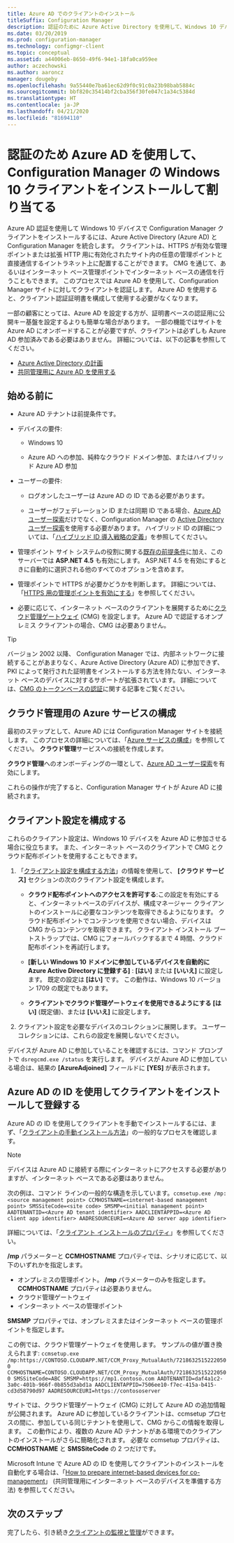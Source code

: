 ```yaml
---
title: Azure AD でのクライアントのインストール
titleSuffix: Configuration Manager
description: 認証のために Azure Active Directory を使用して、Windows 10 デバイスで Configuration Manager クライアントをインストールして割り当てる
ms.date: 03/20/2019
ms.prod: configuration-manager
ms.technology: configmgr-client
ms.topic: conceptual
ms.assetid: a44006eb-8650-49f6-94e1-18fa0ca959ee
author: aczechowski
ms.author: aaroncz
manager: dougeby
ms.openlocfilehash: 9a55440e7ba61ec62d9f0c91c0a23b98bab5884c
ms.sourcegitcommit: bbf820c35414bf2cba356f30fe047c1a34c5384d
ms.translationtype: HT
ms.contentlocale: ja-JP
ms.lasthandoff: 04/21/2020
ms.locfileid: "81694110"
---
```

# <a name="install-and-assign-configuration-manager-windows-10-clients-using-azure-ad-for-authentication"></a>認証のため Azure AD を使用して、Configuration Manager の Windows 10 クライアントをインストールして割り当てる

Azure AD 認証を使用して Windows 10 デバイスで Configuration Manager クライアントをインストールするには、Azure Active Directory (Azure AD) と Configuration Manager を統合します。 クライアントは、HTTPS が有効な管理ポイントまたは拡張 HTTP 用に有効化されたサイト内の任意の管理ポイントと直接通信するイントラネット上に配置することができます。 CMG を通じて、あるいはインターネット ベース管理ポイントでインターネット ベースの通信を行うこともできます。 このプロセスでは Azure AD を使用して、Configuration Manager サイトに対してクライアントを認証します。 Azure AD を使用すると、クライアント認証証明書を構成して使用する必要がなくなります。

一部の顧客にとっては、Azure AD を設定する方が、証明書ベースの認証用に公開キー基盤を設定するよりも簡単な場合があります。 一部の機能ではサイトを Azure AD にオンボードすることが必要ですが、クライアントは必ずしも Azure AD 参加済みである必要はありません。<!-- SCCMDocs issue 1259 --> 詳細については、以下の記事を参照してください。

- [Azure Active Directory の計画](../../plan-design/security/plan-for-security.md#bkmk_planazuread)
- [共同管理用に Azure AD を使用する](../../../comanage/quickstart-hybrid-aad.md)

## <a name="before-you-begin"></a>始める前に

- Azure AD テナントは前提条件です。  

- デバイスの要件:  

  - Windows 10  

  - Azure AD への参加、純粋なクラウド ドメイン参加、またはハイブリッド Azure AD 参加  

- ユーザーの要件:  

  - ログオンしたユーザーは Azure AD の ID である必要があります。

  - ユーザーがフェデレーション ID または同期 ID である場合、[Azure AD ユーザー探索](../../servers/deploy/configure/about-discovery-methods.md#azureaddisc)だけでなく、Configuration Manager の [Active Directory ユーザー探索](../../servers/deploy/configure/about-discovery-methods.md#bkmk_aboutUser)を使用する必要があります。 ハイブリッド ID の詳細については、「[ハイブリッド ID 導入戦略の定義](https://docs.microsoft.com/azure/active-directory/active-directory-hybrid-identity-design-considerations-identity-adoption-strategy)」を参照してください。<!--497750-->  

- 管理ポイント サイト システムの役割に関する[既存の前提条件](../../plan-design/configs/site-and-site-system-prerequisites.md#bkmk_2012MPpreq)に加え、このサーバーでは **ASP.NET 4.5** も有効にします。 ASP.NET 4.5 を有効にするときに自動的に選択される他のすべてのオプションを含めます。  

- 管理ポイントで HTTPS が必要かどうかを判断します。 詳細については、「[HTTPS 用の管理ポイントを有効にする](../manage/cmg/certificates-for-cloud-management-gateway.md#bkmk_mphttps)」を参照してください。  

- 必要に応じて、インターネット ベースのクライアントを展開するために[クラウド管理ゲートウェイ](../manage/cmg/plan-cloud-management-gateway.md) (CMG) を設定します。 Azure AD で認証するオンプレミス クライアントの場合、CMG は必要ありません。  

> [!TIP]
> バージョン 2002 以降、<!--5686290--> Configuration Manager では、内部ネットワークに接続することがあまりなく、Azure Active Directory (Azure AD) に参加できず、PKI によって発行された証明書をインストールする方法を持たない、インターネット ベースのデバイスに対するサポートが拡張されています。 詳細については、[CMG のトークンベースの認証](deploy-clients-cmg-token.md)に関する記事をご覧ください。

## <a name="configure-azure-services-for-cloud-management"></a>クラウド管理用の Azure サービスの構成

最初のステップとして、Azure AD には Configuration Manager サイトを接続します。 このプロセスの詳細については、「[Azure サービスの構成](../../servers/deploy/configure/azure-services-wizard.md)」を参照してください。 **クラウド管理**サービスへの接続を作成します。

**クラウド管理**へのオンボーディングの一環として、[Azure AD ユーザー探索](../../servers/deploy/configure/configure-discovery-methods.md#azureaadisc)を有効にします。

これらの操作が完了すると、Configuration Manager サイトが Azure AD に接続されます。

## <a name="configure-client-settings"></a>クライアント設定を構成する

これらのクライアント設定は、Windows 10 デバイスを Azure AD に参加させる場合に役立ちます。 また、インターネット ベースのクライアントで CMG とクラウド配布ポイントを使用することもできます。

1. 「[クライアント設定を構成する方法](configure-client-settings.md)」の情報を使用して、 **[クラウド サービス]** セクションの次のクライアント設定を構成します。  

    - **クラウド配布ポイントへのアクセスを許可する**:この設定を有効にすると、インターネットベースのデバイスが、構成マネージャー クライアントのインストールに必要なコンテンツを取得できるようになります。 クラウド配布ポイントでコンテンツを使用できない場合、デバイスは CMG からコンテンツを取得できます。 クライアント インストール ブートストラップでは、CMG にフォールバックするまで 4 時間、クラウド配布ポイントを再試行します。<!--495533-->  

    - **[新しい Windows 10 ドメインに参加しているデバイスを自動的に Azure Active Directory に登録する]** : **[はい]** または **[いいえ]** に設定します。 既定の設定は **[はい]** です。 この動作は、Windows 10 バージョン 1709 の既定でもあります。

    - **クライアントでクラウド管理ゲートウェイを使用できるようにする** **[はい]** (既定値)、または **[いいえ]** に設定します。  

2. クライアント設定を必要なデバイスのコレクションに展開します。 ユーザー コレクションには、これらの設定を展開しないでください。

デバイスが Azure AD に参加していることを確認するには、コマンド プロンプトで `dsregcmd.exe /status` を実行します。 デバイスが Azure AD に参加している場合は、結果の **[AzureAdjoined]** フィールドに **[YES]** が表示されます。

## <a name="install-and-register-the-client-using-azure-ad-identity"></a>Azure AD の ID を使用してクライアントをインストールして登録する

Azure AD の ID を使用してクライアントを手動でインストールするには、まず、「[クライアントの手動インストール方法](deploy-clients-to-windows-computers.md#BKMK_Manual)」の一般的なプロセスを確認します。

 > [!Note]  
 > デバイスは Azure AD に接続する際にインターネットにアクセスする必要がありますが、インターネット ベースである必要はありません。

次の例は、コマンド ラインの一般的な構造を示しています。`ccmsetup.exe /mp:<source management point> CCMHOSTNAME=<internet-based management point> SMSSiteCode=<site code> SMSMP=<initial management point> AADTENANTID=<Azure AD tenant identifier> AADCLIENTAPPID=<Azure AD client app identifier> AADRESOURCEURI=<Azure AD server app identifier>`

詳細については、「[クライアント インストールのプロパティ](about-client-installation-properties.md)」を参照してください。

**/mp** パラメーターと **CCMHOSTNAME** プロパティでは、シナリオに応じて、以下のいずれかを指定します。

- オンプレミスの管理ポイント。 **/mp** パラメーターのみを指定します。 **CCMHOSTNAME** プロパティは必要ありません。
- クラウド管理ゲートウェイ
- インターネット ベースの管理ポイント

**SMSMP** プロパティでは、オンプレミスまたはインターネット ベースの管理ポイントを指定します。

この例では、クラウド管理ゲートウェイを使用します。 サンプルの値が置き換えられます: `ccmsetup.exe /mp:https://CONTOSO.CLOUDAPP.NET/CCM_Proxy_MutualAuth/72186325152220500 CCMHOSTNAME=CONTOSO.CLOUDAPP.NET/CCM_Proxy_MutualAuth/72186325152220500 SMSSiteCode=ABC SMSMP=https://mp1.contoso.com AADTENANTID=daf4a1c2-3a0c-401b-966f-0b855d3abd1a AADCLIENTAPPID=7506ee10-f7ec-415a-b415-cd3d58790d97 AADRESOURCEURI=https://contososerver`

サイトでは、クラウド管理ゲートウェイ (CMG) に対して Azure AD の追加情報が公開されます。 Azure AD に参加しているクライアントは、ccmsetup プロセスの間に、参加している同じテナントを使用して、CMG からこの情報を取得します。 この動作により、複数の Azure AD テナントがある環境でのクライアントのインストールがさらに簡略化されます。 必要な ccmsetup プロパティは、**CCMHOSTNAME** と **SMSSiteCode** の 2 つだけです。<!--3607731-->

Microsoft Intune で Azure AD の ID を使用してクライアントのインストールを自動化する場合は、「[How to prepare internet-based devices for co-management](../../../comanage/how-to-prepare-Win10.md#install-the-configuration-manager-client)」 (共同管理用にインターネット ベースのデバイスを準備する方法) を参照してください。

## <a name="next-steps"></a>次のステップ

完了したら、引き続き[クライアントの監視と管理](../manage/monitor-clients.md)ができます。
